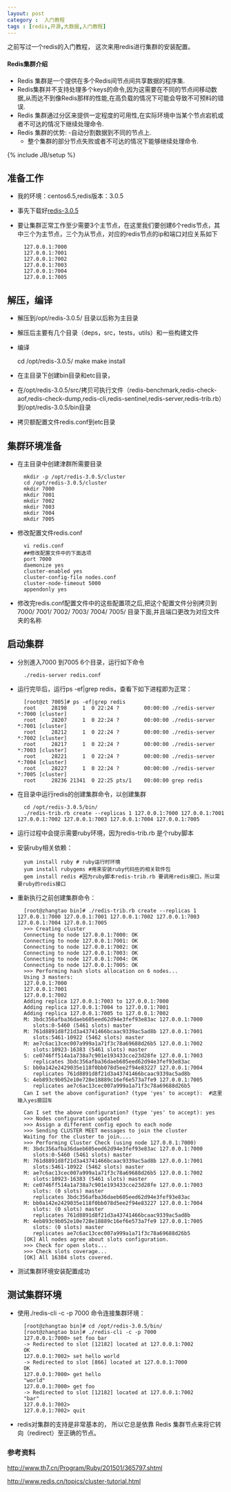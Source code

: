 ```yaml
---
layout: post
category :  入门教程
tags : [redis,开源,大数据,入门教程]
---
```


之前写过一个redis的入门教程， 这次来用redis进行集群的安装配置。
#### Redis集群介绍
- Redis 集群是一个提供在多个Redis间节点间共享数据的程序集.
- Redis集群并不支持处理多个keys的命令,因为这需要在不同的节点间移动数据,从而达不到像Redis那样的性能,在高负载的情况下可能会导致不可预料的错误.
- Redis 集群通过分区来提供一定程度的可用性,在实际环境中当某个节点宕机或者不可达的情况下继续处理命令.
- Redis 集群的优势:
    -自动分割数据到不同的节点上.
    - 整个集群的部分节点失败或者不可达的情况下能够继续处理命令.

 
<!--break-->

{% include JB/setup %}

## 准备工作
- 我的环境：centos6.5,redis版本：3.0.5
- 事先下载好[redis-3.0.5](http://download.redis.io/releases/redis-3.0.5.tar.gz)
- 要让集群正常工作至少需要3个主节点，在这里我们要创建6个redis节点，其中三个为主节点，三个为从节点，对应的redis节点的ip和端口对应关系如下

        127.0.0.1:7000
        127.0.0.1:7001
        127.0.0.1:7002
        127.0.0.1:7003
        127.0.0.1:7004
        127.0.0.1:7005

## 解压，编译

- 解压到/opt/redis-3.0.5/ 目录以后称为主目录
- 解压后主要有几个目录（deps，src，tests，utils）和一些构建文件
- 编译

	cd /opt/redis-3.0.5/
	make
	make install
- 在主目录下创建bin目录和etc目录，
- 在/opt/redis-3.0.5/src/拷贝可执行文件（redis-benchmark,redis-check-aof,redis-check-dump,redis-cli,redis-sentinel,redis-server,redis-trib.rb）到/opt/redis-3.0.5/bin目录
- 拷贝额配置文件redis.conf到etc目录

## 集群环境准备

- 在主目录中创建津群所需要目录

		mkdir -p /opt/redis-3.0.5/cluster
		cd /opt/redis-3.0.5/cluster
		mkdir 7000
		mkdir 7001
		mkdir 7002
		mkdir 7003
		mkdir 7004
		mkdir 7005

- 修改配置文件redis.conf

		vi redis.conf
		##修改配置文件中的下面选项
		port 7000
		daemonize yes
		cluster-enabled yes
		cluster-config-file nodes.conf
		cluster-node-timeout 5000
		appendonly yes

- 修改完redis.conf配置文件中的这些配置项之后,把这个配置文件分别拷贝到7000/ 7001/ 7002/ 7003/ 7004/ 7005/ 目录下面,并且端口更改为对应文件夹的名称

## 启动集群

- 分別進入7000 到7005 6个目录，运行如下命令

		./redis-server redis.conf
- 运行完毕后，运行ps -ef|grep redis，查看下如下进程即为正常：

		[root@zt 7005]# ps -ef|grep redis
		root     28198     1  0 22:24 ?        00:00:00 ./redis-server *:7000 [cluster]
		root     28207     1  0 22:24 ?        00:00:00 ./redis-server *:7001 [cluster]
		root     28212     1  0 22:24 ?        00:00:00 ./redis-server *:7002 [cluster]
		root     28217     1  0 22:24 ?        00:00:00 ./redis-server *:7003 [cluster]
		root     28221     1  0 22:24 ?        00:00:00 ./redis-server *:7004 [cluster]
		root     28227     1  0 22:24 ?        00:00:00 ./redis-server *:7005 [cluster]
		root     28236 21341  0 22:25 pts/1    00:00:00 grep redis

- 在目录中运行redis的创建集群命令，以创建集群

		cd /opt/redis-3.0.5/bin/
		./redis-trib.rb create --replicas 1 127.0.0.1:7000 127.0.0.1:7001 127.0.0.1:7002 127.0.0.1:7003 127.0.0.1:7004 127.0.0.1:7005 
- 运行过程中会提示需要ruby环境，因为redis-trib.rb 是个ruby脚本
- 安装ruby相关依赖：
	
		yum install ruby # ruby运行时环境
		yum install rubygems #用来安装ruby代码些的相关软件包
		gem install redis #因为ruby脚本redis-trib.rb 要调用redis接口，所以需要ruby的redis接口

- 重新执行之前创建集群命令：

		[root@zhangtao bin]# ./redis-trib.rb create --replicas 1 127.0.0.1:7000 127.0.0.1:7001 127.0.0.1:7002 127.0.0.1:7003 127.0.0.1:7004 127.0.0.1:7005 
		>>> Creating cluster
		Connecting to node 127.0.0.1:7000: OK
		Connecting to node 127.0.0.1:7001: OK
		Connecting to node 127.0.0.1:7002: OK
		Connecting to node 127.0.0.1:7003: OK
		Connecting to node 127.0.0.1:7004: OK
		Connecting to node 127.0.0.1:7005: OK
		>>> Performing hash slots allocation on 6 nodes...
		Using 3 masters:
		127.0.0.1:7000
		127.0.0.1:7001
		127.0.0.1:7002
		Adding replica 127.0.0.1:7003 to 127.0.0.1:7000
		Adding replica 127.0.0.1:7004 to 127.0.0.1:7001
		Adding replica 127.0.0.1:7005 to 127.0.0.1:7002
		M: 3bdc356afba36daeb605eed62d94e3fef93e83ac 127.0.0.1:7000
		   slots:0-5460 (5461 slots) master
		M: 761d8891d8f21d3a43741466bcaac9339ac5ad8b 127.0.0.1:7001
		   slots:5461-10922 (5462 slots) master
		M: ae7c6ac13cec007a999a1a71f3c78a69688d26b5 127.0.0.1:7002
		   slots:10923-16383 (5461 slots) master
		S: ce0746ff514a1a738a7c901e193433cce23d28fe 127.0.0.1:7003
		   replicates 3bdc356afba36daeb605eed62d94e3fef93e83ac
		S: bb0a142e2429035e118f0bb078d5ee2f94e83227 127.0.0.1:7004
		   replicates 761d8891d8f21d3a43741466bcaac9339ac5ad8b
		S: 4eb893c9b052e10e728e18889c16ef6e573a7fe9 127.0.0.1:7005
		   replicates ae7c6ac13cec007a999a1a71f3c78a69688d26b5
		Can I set the above configuration? (type 'yes' to accept):  #这里输入yes摁回车

		Can I set the above configuration? (type 'yes' to accept): yes
		>>> Nodes configuration updated
		>>> Assign a different config epoch to each node
		>>> Sending CLUSTER MEET messages to join the cluster
		Waiting for the cluster to join....
		>>> Performing Cluster Check (using node 127.0.0.1:7000)
		M: 3bdc356afba36daeb605eed62d94e3fef93e83ac 127.0.0.1:7000
		   slots:0-5460 (5461 slots) master
		M: 761d8891d8f21d3a43741466bcaac9339ac5ad8b 127.0.0.1:7001
		   slots:5461-10922 (5462 slots) master
		M: ae7c6ac13cec007a999a1a71f3c78a69688d26b5 127.0.0.1:7002
		   slots:10923-16383 (5461 slots) master
		M: ce0746ff514a1a738a7c901e193433cce23d28fe 127.0.0.1:7003
		   slots: (0 slots) master
		   replicates 3bdc356afba36daeb605eed62d94e3fef93e83ac
		M: bb0a142e2429035e118f0bb078d5ee2f94e83227 127.0.0.1:7004
		   slots: (0 slots) master
		   replicates 761d8891d8f21d3a43741466bcaac9339ac5ad8b
		M: 4eb893c9b052e10e728e18889c16ef6e573a7fe9 127.0.0.1:7005
		   slots: (0 slots) master
		   replicates ae7c6ac13cec007a999a1a71f3c78a69688d26b5
		[OK] All nodes agree about slots configuration.
		>>> Check for open slots...
		>>> Check slots coverage...
		[OK] All 16384 slots covered.

- 测试集群环境安装配置成功

## 测试集群环境

- 使用./redis-cli -c -p 7000 命令连接集群环境：

		[root@zhangtao bin]# cd /opt/redis-3.0.5/bin/
		[root@zhangtao bin]# ./redis-cli -c -p 7000
		127.0.0.1:7000> set foo bar
		-> Redirected to slot [12182] located at 127.0.0.1:7002
		OK
		127.0.0.1:7002> set hello world
		-> Redirected to slot [866] located at 127.0.0.1:7000
		OK
		127.0.0.1:7000> get hello
		"world"
		127.0.0.1:7000> get foo
		-> Redirected to slot [12182] located at 127.0.0.1:7002
		"bar"
		127.0.0.1:7002> 
		127.0.0.1:7002> quit

- redis对集群的支持是非常基本的， 所以它总是依靠 Redis 集群节点来将它转向（redirect）至正确的节点。

### 参考资料
http://www.th7.cn/Program/Ruby/201501/365797.shtml

http://www.redis.cn/topics/cluster-tutorial.html

	
